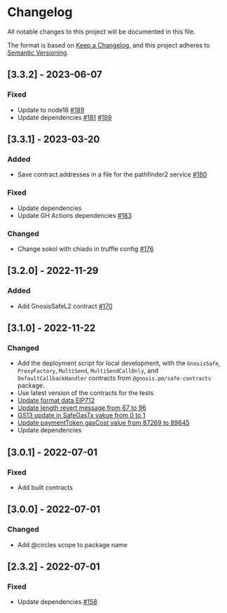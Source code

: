 # Changelog
All notable changes to this project will be documented in this file.

The format is based on [Keep a Changelog](https://keepachangelog.com/en/1.0.0/),
and this project adheres to [Semantic Versioning](https://semver.org/spec/v2.0.0.html).

## [3.3.2] - 2023-06-07

### Fixed

- Update to node16 [#189](https://github.com/CirclesUBI/circles-contracts/pull/189)
- Update dependencies [#181](https://github.com/CirclesUBI/circles-contracts/pull/181) [#189](https://github.com/CirclesUBI/circles-contracts/pull/189)

## [3.3.1] - 2023-03-20

### Added

- Save contract addresses in a file for the pathfinder2 service [#180](https://github.com/CirclesUBI/circles-contracts/pull/180)

### Fixed

- Update dependencies
- Update GH Actions dependencies [#183](https://github.com/CirclesUBI/circles-contracts/pull/183)

### Changed

- Change sokol with chiado in truffle config [#176](https://github.com/CirclesUBI/circles-contracts/pull/176)

## [3.2.0] - 2022-11-29

### Added

- Add GnosisSafeL2 contract [#170](https://github.com/CirclesUBI/circles-contracts/pull/170)

## [3.1.0] - 2022-11-22

### Changed

- Add the deployment script for local development, with the `GnosisSafe`, `ProxyFactory`, `MultiSend`, `MultiSendCallOnly`, and `DefaultCallbackHandler` contracts from `@gnosis.pm/safe-contracts` package.
- Use latest version of the contracts for the tests
- [Update format data EIP712](d8792da)
- [Update length revert message from 67 to 96](5810aa8)
- [GS13 update in SafeGasTx vakue from 0 to 1](7b35db0)
- [Update paymentToken gasCost value from 87269 to 89645](66554d2)
- Update dependencies

## [3.0.1] - 2022-07-01

### Fixed

- Add built contracts

## [3.0.0] - 2022-07-01

### Changed

- Add @circles scope to package name

## [2.3.2] - 2022-07-01

### Fixed

- Update dependencies [#158](https://github.com/CirclesUBI/circles-contracts/pull/158)
